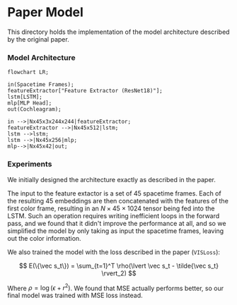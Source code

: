 # Paper Model

This directory holds the implementation of the model architecture described by the original paper.

### Model Architecture

```mermaid
flowchart LR;

in(Spacetime Frames);
featureExtractor["Feature Extractor (ResNet18)"];
lstm[LSTM];
mlp[MLP Head];
out(Cochleagram);

in -->|Nx45x3x244x244|featureExtractor;
featureExtractor -->|Nx45x512|lstm;
lstm -->lstm;
lstm -->|Nx45x256|mlp;
mlp-->|Nx45x42|out;
```

### Experiments

We initially designed the architecture exactly as described in the paper.

The input to the feature extactor is a set of 45 spacetime frames. Each of the resulting 45 embeddings are then concatenated with the features of the first color frame, resulting in an $N\times 45\times 1024$ tensor being fed into the LSTM. Such an operation requires writing inefficient loops in the forward pass, and we found that it didn't improve the performance at all, and so we simplified the model by only taking as input the spacetime frames, leaving out the color information.

We also trained the model with the loss described in the paper (`VISLoss`):

$$
E(\{\vec s_t\}) = \sum_{t=1}^T \rho(\lvert \vec s_t - \tilde{\vec s_t} \rvert_2)
$$

Where $\rho = \log(\epsilon + r^2)$. We found that MSE actually performs better, so our final model was trained with MSE loss instead.
